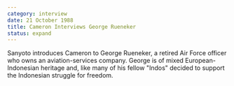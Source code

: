 ```yaml
---
category: interview
date: 21 October 1988
title: Cameron Interviews George Rueneker
status: expand
---
```


Sanyoto introduces Cameron to George Rueneker, a retired Air Force officer
who owns an aviation-services company. George is of mixed
European-Indonesian heritage and, like many of his fellow "Indos"
decided to support the Indonesian struggle for freedom.
